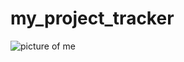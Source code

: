 # my_project_tracker


![picture of me](https://media-exp1.licdn.com/dms/image/C4D03AQHYFculJTOMyg/profile-displayphoto-shrink_200_200/0/1641221605781?e=1653523200&v=beta&t=I08Ypp6PSUV7_F0llhxb74Oa_4WB20lRabxKhUv-260)